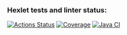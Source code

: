 ### Hexlet tests and linter status:
[![Actions Status](https://github.com/DianaLoo/java-project-99/actions/workflows/hexlet-check.yml/badge.svg)](https://github.com/DianaLoo/java-project-99/actions)
[![Coverage](https://sonarcloud.io/api/project_badges/measure?project=DianaLoo_java-project-99&metric=coverage)](https://sonarcloud.io/summary/new_code?id=DianaLoo_java-project-99)
[![Java CI](https://github.com/DianaLoo/java-project-99/actions/workflows/build.yml/badge.svg)](https://github.com/DianaLoo/java-project-99/actions/workflows/build.yml)
